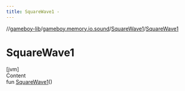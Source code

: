 ```yaml
---
title: SquareWave1 -
---
```

//[gameboy-lib](../../index.md)/[gameboy.memory.io.sound](../index.md)/[SquareWave1](index.md)/[SquareWave1](-square-wave1.md)



# SquareWave1  
[jvm]  
Content  
fun [SquareWave1](-square-wave1.md)()  




